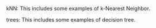 kNN:
This includes some examples of k-Nearest Neighbor.

trees:
This includes some examples of decision tree.
